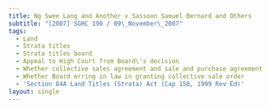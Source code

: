 ```yaml
---
title: Ng Swee Lang and Another v Sassoon Samuel Bernard and Others
subtitle: "[2007] SGHC 190 / 09\_November\_2007"
tags:
  - Land
  - Strata titles
  - Strata titles board
  - Appeal to High Court from Board\'s decision
  - Whether collective sales agreement and sale and purchase agreement valid
  - Whether Board erring in law in granting collective sale order
  - 'Section 84A Land Titles (Strata) Act (Cap 158, 1999 Rev Ed)'
layout: single
---
```


